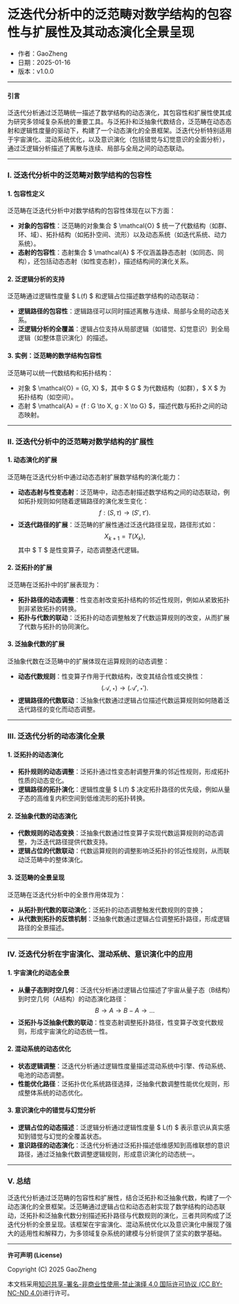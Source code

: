 # **泛迭代分析中的泛范畴对数学结构的包容性与扩展性及其动态演化全景呈现**

- 作者：GaoZheng
- 日期：2025-01-16
- 版本：v1.0.0

---

#### **引言**

泛迭代分析通过泛范畴统一描述了数学结构的动态演化，其包容性和扩展性使其成为研究多领域复杂系统的重要工具。与泛拓扑和泛抽象代数结合，泛范畴在动态态射和逻辑性度量的驱动下，构建了一个动态演化的全景框架。泛迭代分析特别适用于宇宙演化、混动系统优化，以及意识演化（包括错觉与幻觉意识的全面分析），通过泛逻辑分析描述了离散与连续、局部与全局之间的动态联动。

---

### **I. 泛迭代分析中的泛范畴对数学结构的包容性**

#### **1. 包容性定义**
泛范畴在泛迭代分析中对数学结构的包容性体现在以下方面：
- **对象的包容性**：泛范畴的对象集合 $ \mathcal{O} $ 统一了代数结构（如群、环、域）、拓扑结构（如拓扑空间、流形）以及动态系统（如迭代系统、动力系统）。
- **态射的包容性**：态射集合 $ \mathcal{A} $ 不仅涵盖静态态射（如同态、同构），还包括动态态射（如性变态射），描述结构间的演化关系。

#### **2. 泛逻辑分析的支持**
泛范畴通过逻辑性度量 $ L(f) $ 和逻辑占位描述数学结构的动态联动：
- **逻辑路径的包容性**：逻辑路径可以同时描述离散与连续、局部与全局的动态关系。
- **泛逻辑分析的全覆盖**：逻辑占位支持从局部逻辑（如错觉、幻觉意识）到全局逻辑（如整体意识演化）的描述。

#### **3. 实例：泛范畴的数学结构包容性**
泛范畴可以统一代数结构和拓扑结构：
- 对象 $ \mathcal{O} = \{G, X\} $，其中 $ G $ 为代数结构（如群），$ X $ 为拓扑结构（如空间）。
- 态射 $ \mathcal{A} = \{f : G \to X, g : X \to G\} $，描述代数与拓扑之间的动态映射。

---

### **II. 泛迭代分析中的泛范畴对数学结构的扩展性**

#### **1. 动态演化的扩展**
泛范畴在泛迭代分析中通过动态态射扩展数学结构的演化能力：
- **动态态射与性变态射**：泛范畴中，动态态射描述数学结构之间的动态联动，例如拓扑规则如何随着逻辑路径的演化发生变化：
  $$
  f : (S, \tau) \to (S', \tau').
  $$
- **泛迭代路径的扩展**：泛范畴的扩展性通过泛迭代路径呈现，路径形式如：
  $$
  X_{k+1} = T(X_k),
  $$
  其中 $ T $ 是性变算子，动态调整迭代逻辑。

#### **2. 泛拓扑的扩展**
泛范畴在泛拓扑中的扩展表现为：
- **拓扑路径的动态调整**：性变态射改变拓扑结构的邻近性规则，例如从紧致拓扑到非紧致拓扑的转换。
- **拓扑与代数的联动**：泛拓扑的动态调整触发了代数运算规则的改变，从而扩展了代数与拓扑的协同演化。

#### **3. 泛抽象代数的扩展**
泛抽象代数在泛范畴中的扩展体现在运算规则的动态调整：
- **动态代数规则**：性变算子作用于代数结构，改变其结合性或交换性：
  $$
  (\mathcal{A}, \star) \to (\mathcal{A}', \star').
  $$
- **逻辑路径的代数联动**：泛抽象代数通过逻辑占位描述代数运算规则如何随着泛迭代路径的变化而动态调整。

---

### **III. 泛迭代分析的动态演化全景**

#### **1. 泛拓扑的动态演化**
- **拓扑规则的动态调整**：泛拓扑通过性变态射调整开集的邻近性规则，形成拓扑性质的动态变化。
- **逻辑路径的拓扑演化**：逻辑性度量 $ L(f) $ 决定拓扑路径的优先级，例如从量子态的高维复内积空间到低维流形的拓扑转换。

#### **2. 泛抽象代数的动态演化**
- **代数规则的动态变换**：泛抽象代数通过性变算子实现代数运算规则的动态调整，为泛迭代路径提供代数支持。
- **逻辑占位的代数联动**：代数运算规则的调整影响泛拓扑的邻近性规则，从而联动泛范畴中的整体演化。

#### **3. 泛范畴的全景呈现**
泛范畴在泛迭代分析中的全景作用体现为：
- **从拓扑到代数的联动演化**：泛拓扑的动态调整触发代数规则的变换；
- **从代数到拓扑的反馈机制**：泛抽象代数通过逻辑占位调整拓扑路径，形成逻辑路径的全景描述。

---

### **IV. 泛迭代分析在宇宙演化、混动系统、意识演化中的应用**

#### **1. 宇宙演化的动态全景**
- **从量子态到时空几何**：泛迭代分析通过逻辑占位描述了宇宙从量子态（B结构）到时空几何（A结构）的动态演化路径：
  $$
  B \to A \to B - A \to \dots
  $$
- **泛拓扑与泛抽象代数的联动**：性变态射调整拓扑路径，性变算子改变代数规则，形成宇宙演化的动态统一性。

#### **2. 混动系统的动态优化**
- **状态逻辑调整**：泛迭代分析通过逻辑性度量描述混动系统中引擎、传动系统、电池的动态调整。
- **性能优化路径**：泛拓扑优化系统路径选择，泛抽象代数调整性能优化规则，形成整体系统的动态优化。

#### **3. 意识演化中的错觉与幻觉分析**
- **逻辑占位的动态描述**：泛逻辑分析通过逻辑性度量 $ L(f) $ 表示意识从真实感知到错觉与幻觉的全覆盖状态。
- **意识路径的动态演化**：泛迭代分析通过泛拓扑描述低维感知到高维联想的意识路径，通过泛抽象代数调整逻辑规则，形成意识演化的动态统一。

---

### **V. 总结**

泛迭代分析通过泛范畴的包容性和扩展性，结合泛拓扑和泛抽象代数，构建了一个动态演化的全景框架。泛范畴通过逻辑占位和动态态射实现了数学结构的动态联动，泛拓扑和泛抽象代数分别描述拓扑路径与代数规则的演化，三者共同构成了泛迭代分析的全景呈现。该框架在宇宙演化、混动系统优化以及意识演化中展现了强大的适用性和解释力，为多领域复杂系统的建模与分析提供了坚实的数学基础。

---

**许可声明 (License)**

Copyright (C) 2025 GaoZheng 

本文档采用[知识共享-署名-非商业性使用-禁止演绎 4.0 国际许可协议 (CC BY-NC-ND 4.0)](https://creativecommons.org/licenses/by-nc-nd/4.0/deed.zh-Hans)进行许可。
